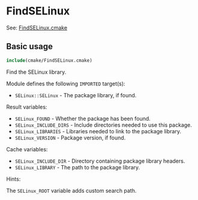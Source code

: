 # FindSELinux

See: [FindSELinux.cmake](https://github.com/petk/php-build-system/blob/master/cmake/cmake/modules/FindSELinux.cmake)

## Basic usage

```cmake
include(cmake/FindSELinux.cmake)
```

Find the SELinux library.

Module defines the following `IMPORTED` target(s):

* `SELinux::SELinux` - The package library, if found.

Result variables:

* `SELinux_FOUND` - Whether the package has been found.
* `SELinux_INCLUDE_DIRS` - Include directories needed to use this package.
* `SELinux_LIBRARIES` - Libraries needed to link to the package library.
* `SELinux_VERSION` - Package version, if found.

Cache variables:

* `SELinux_INCLUDE_DIR` - Directory containing package library headers.
* `SELinux_LIBRARY` - The path to the package library.

Hints:

The `SELinux_ROOT` variable adds custom search path.
